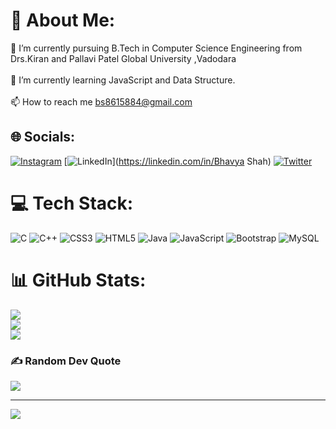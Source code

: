 # 💫 About Me:
🔭 I’m currently pursuing B.Tech in Computer Science Engineering from Drs.Kiran and Pallavi Patel Global University ,Vadodara<br><br>🌱 I’m currently learning JavaScript and Data Structure.<br><br>📫 How to reach me bs8615884@gmail.com


## 🌐 Socials:
[![Instagram](https://img.shields.io/badge/Instagram-%23E4405F.svg?logo=Instagram&logoColor=white)](https://instagram.com/__bhavya_29_) [![LinkedIn](https://img.shields.io/badge/LinkedIn-%230077B5.svg?logo=linkedin&logoColor=white)](https://linkedin.com/in/Bhavya Shah) [![Twitter](https://img.shields.io/badge/Twitter-%231DA1F2.svg?logo=Twitter&logoColor=white)](https://twitter.com/@_Bhavya_29) 

# 💻 Tech Stack:
![C](https://img.shields.io/badge/c-%2300599C.svg?style=for-the-badge&logo=c&logoColor=white) ![C++](https://img.shields.io/badge/c++-%2300599C.svg?style=for-the-badge&logo=c%2B%2B&logoColor=white) ![CSS3](https://img.shields.io/badge/css3-%231572B6.svg?style=for-the-badge&logo=css3&logoColor=white) ![HTML5](https://img.shields.io/badge/html5-%23E34F26.svg?style=for-the-badge&logo=html5&logoColor=white) ![Java](https://img.shields.io/badge/java-%23ED8B00.svg?style=for-the-badge&logo=java&logoColor=white) ![JavaScript](https://img.shields.io/badge/javascript-%23323330.svg?style=for-the-badge&logo=javascript&logoColor=%23F7DF1E) ![Bootstrap](https://img.shields.io/badge/bootstrap-%23563D7C.svg?style=for-the-badge&logo=bootstrap&logoColor=white) ![MySQL](https://img.shields.io/badge/mysql-%2300f.svg?style=for-the-badge&logo=mysql&logoColor=white)
# 📊 GitHub Stats:
![](https://github-readme-stats.vercel.app/api?username=BhavyaKumarShah&theme=merko&hide_border=false&include_all_commits=true&count_private=true)<br/>
![](https://github-readme-streak-stats.herokuapp.com/?user=BhavyaKumarShah&theme=merko&hide_border=false)<br/>
![](https://github-readme-stats.vercel.app/api/top-langs/?username=BhavyaKumarShah&theme=merko&hide_border=false&include_all_commits=true&count_private=true&layout=compact)

### ✍️ Random Dev Quote
![](https://quotes-github-readme.vercel.app/api?type=horizontal&theme=radical)

---
[![](https://visitcount.itsvg.in/api?id=BhavyaKumarShah&icon=0&color=0)](https://visitcount.itsvg.in)

<!-- Proudly created with GPRM ( https://gprm.itsvg.in ) -->
